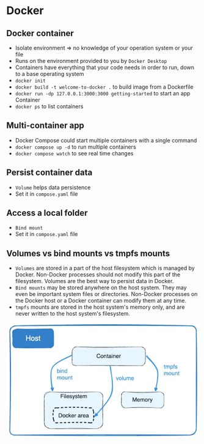 # Docker

## Docker container

- Isolate environment => no knowledge of your operation system or your file
- Runs on the environment provided to you by `Docker Desktop`
- Containers have everything that your code needs in order to run, down to a base operating system
- `docker init`
- `docker build -t welcome-to-docker .` to build image from a Dockerfile
- `docker run -dp 127.0.0.1:3000:3000 getting-started` to start an app Container
- `docker ps` to list containers

## Multi-container app

- Docker Compose could start multiple containers with a single command
- `docker compose up -d` to run multiple containers
- `docker compose watch` to see real time changes

## Persist container data

- `Volume` helps data persistence
- Set it in `compose.yaml` file

## Access a local folder

- `Bind mount`
- Set it in `compose.yaml` file

## Volumes vs bind mounts vs tmpfs mounts

- `Volumes` are stored in a part of the host filesystem which is managed by Docker. Non-Docker processes should not modify this part of the filesystem. Volumes are the best way to persist data in Docker.
- `Bind mounts` may be stored anywhere on the host system. They may even be important system files or directories. Non-Docker processes on the Docker host or a Docker container can modify them at any time.
- `tmpfs` mounts are stored in the host system's memory only, and are never written to the host system's filesystem.

![image](public/img/docker-storage.png)
